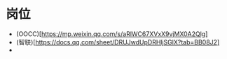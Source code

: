 # 岗位

+ (OOCC)[https://mp.weixin.qq.com/s/aRlWC67XVxX9vjMX0A2Qlg]
+ (智联)[https://docs.qq.com/sheet/DRUJwdUpDRHljSGlX?tab=BB08J2]
+ 